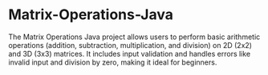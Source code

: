 # Matrix-Operations-Java
The Matrix Operations Java project allows users to perform basic arithmetic operations (addition, subtraction, multiplication, and division) on 2D (2x2) and 3D (3x3) matrices. It includes input validation and handles errors like invalid input and division by zero, making it ideal for beginners.
